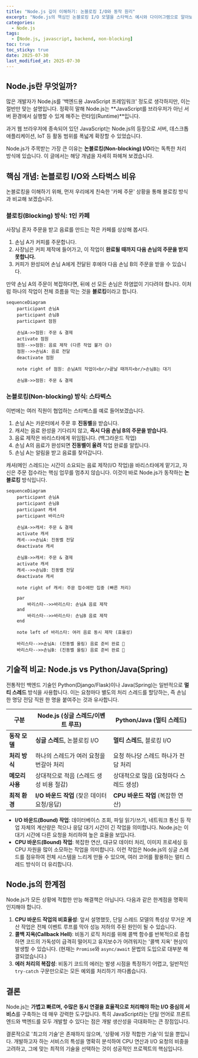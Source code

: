 ```yaml
---
title: "Node.js 깊이 이해하기: 논블로킹 I/O와 동작 원리"
excerpt: "Node.js의 핵심인 논블로킹 I/O 모델을 스타벅스 예시와 다이어그램으로 알아보고, 다른 백엔드 기술과의 비교를 통해 동작 원리를 깊이 있게 이해합니다."
categories:
  - Node.js
tags:
  - [Node.js, javascript, backend, non-blocking]
toc: true
toc_sticky: true
date: 2025-07-30
last_modified_at: 2025-07-30
---
```


## Node.js란 무엇일까?

많은 개발자가 Node.js를 '백엔드용 JavaScript 프레임워크' 정도로 생각하지만, 이는 절반만 맞는 설명입니다. 정확히 말해 Node.js는 **JavaScript를 브라우저가 아닌 서버 환경에서 실행할 수 있게 해주는 런타임(Runtime)**입니다.

과거 웹 브라우저에 종속되어 있던 JavaScript는 Node.js의 등장으로 서버, 데스크톱 애플리케이션, IoT 등 활동 범위를 폭넓게 확장할 수 있었습니다.

Node.js가 주목받는 가장 큰 이유는 **논블로킹(Non-blocking) I/O**라는 독특한 처리 방식에 있습니다. 이 글에서는 해당 개념을 자세히 파헤쳐 보겠습니다.

## 핵심 개념: 논블로킹 I/O와 스타벅스 비유

논블로킹을 이해하기 위해, 먼저 우리에게 친숙한 '카페 주문' 상황을 통해 블로킹 방식과 비교해 보겠습니다.

### 블로킹(Blocking) 방식: 1인 카페

사장님 혼자 주문을 받고 음료를 만드는 작은 카페를 상상해 봅시다.

1.  손님 A가 커피를 주문합니다.
2.  사장님은 커피 제작에 들어가고, 이 작업이 **완료될 때까지 다음 손님의 주문을 받지 못합니다.**
3.  커피가 완성되어 손님 A에게 전달된 후에야 다음 손님 B의 주문을 받을 수 있습니다.

만약 손님 A의 주문이 복잡하다면, 뒤에 선 모든 손님은 하염없이 기다려야 합니다. 이처럼 하나의 작업이 전체 흐름을 막는 것을 **블로킹**이라고 합니다.

```mermaid
sequenceDiagram
    participant 손님A
    participant 손님B
    participant 점원

    손님A->>점원: 주문 & 결제
    activate 점원
    점원-->>점원: 음료 제작 (다른 작업 불가 😥)
    점원-->>손님A: 음료 전달
    deactivate 점원
    
    note right of 점원: 손님A의 작업이<br/>끝날 때까지<br/>손님B는 대기
    
    손님B->>점원: 주문 & 결제
```

### 논블로킹(Non-blocking) 방식: 스타벅스

이번에는 여러 직원이 협업하는 스타벅스를 예로 들어보겠습니다.

1.  손님 A는 카운터에서 주문 후 **진동벨**을 받습니다.
2.  캐셔는 음료 완성을 기다리지 않고, **즉시 다음 손님 B의 주문을 받습니다.**
3.  음료 제작은 바리스타에게 위임됩니다. (백그라운드 작업)
4.  손님 A의 음료가 완성되면 **진동벨이 울려** 작업 완료를 알립니다.
5.  손님 A는 알림을 받고 음료를 찾아갑니다.

캐셔(메인 스레드)는 시간이 소요되는 음료 제작(I/O 작업)을 바리스타에게 맡기고, 자신은 주문 접수라는 핵심 업무를 멈추지 않습니다. 이것이 바로 Node.js가 동작하는 **논블로킹** 방식입니다.

```mermaid
sequenceDiagram
    participant 손님A
    participant 손님B
    participant 캐셔
    participant 바리스타

    손님A->>캐셔: 주문 & 결제
    activate 캐셔
    캐셔-->>손님A: 진동벨 전달
    deactivate 캐셔

    손님B->>캐셔: 주문 & 결제
    activate 캐셔
    캐셔-->>손님B: 진동벨 전달
    deactivate 캐셔

    note right of 캐셔: 주문 접수에만 집중 (빠른 처리)

    par
        바리스타-->>바리스타: 손님A 음료 제작
    and
        바리스타-->>바리스타: 손님B 음료 제작
    end

    note left of 바리스타: 여러 음료 동시 제작 (효율성)

    바리스타-->>손님A: (진동벨 울림) 음료 준비 완료 🔔
    바리스타-->>손님B: (진동벨 울림) 음료 준비 완료 🔔
```

## 기술적 비교: Node.js vs Python/Java(Spring)

전통적인 백엔드 기술인 Python(Django/Flask)이나 Java(Spring)는 일반적으로 **멀티 스레드** 방식을 사용합니다. 이는 요청마다 별도의 처리 스레드를 할당하는, 즉 손님 한 명당 전담 직원 한 명을 붙여주는 것과 유사합니다.

| 구분 | Node.js (싱글 스레드/이벤트 루프) | Python/Java (멀티 스레드) |
| --- | --- | --- |
| **동작 모델** | **싱글 스레드**, 논블로킹 I/O | **멀티 스레드**, 블로킹 I/O |
| **처리 방식** | 하나의 스레드가 여러 요청을 번갈아 처리 | 요청 하나당 스레드 하나가 전담 처리 |
| **메모리 사용** | 상대적으로 적음 (스레드 생성 비용 절감) | 상대적으로 많음 (요청마다 스레드 생성) |
| **최적 환경** | **I/O 바운드 작업** (잦은 데이터 요청/응답) | **CPU 바운드 작업** (복잡한 연산) |

-   **I/O 바운드(Bound) 작업**: 데이터베이스 조회, 파일 읽기/쓰기, 네트워크 통신 등 작업 자체의 계산량은 적으나 응답 대기 시간이 긴 작업을 의미합니다. Node.js는 이 대기 시간에 다른 요청을 처리하여 높은 효율을 보입니다.
-   **CPU 바운드(Bound) 작업**: 복잡한 연산, 대규모 데이터 처리, 이미지 프로세싱 등 CPU 자원을 많이 소모하는 작업을 의미합니다. 이런 작업은 Node.js의 싱글 스레드를 점유하여 전체 시스템을 느리게 만들 수 있으며, 여러 코어를 활용하는 멀티 스레드 방식이 더 유리합니다.

## Node.js의 한계점

Node.js가 모든 상황에 적합한 만능 해결책은 아닙니다. 다음과 같은 한계점을 명확히 인지해야 합니다.

1.  **CPU 바운드 작업의 비효율성**: 앞서 설명했듯, 단일 스레드 모델의 특성상 무거운 계산 작업은 전체 이벤트 루프를 막아 성능 저하의 주된 원인이 될 수 있습니다.
2.  **콜백 지옥(Callback Hell)**: 비동기 로직 처리를 위해 콜백 함수를 반복적으로 중첩하면 코드의 가독성이 급격히 떨어지고 유지보수가 어려워지는 '콜백 지옥' 현상이 발생할 수 있습니다. (현재는 `Promise`와 `async/await` 문법의 도입으로 대부분 해결되었습니다.)
3.  **에러 처리의 복잡성**: 비동기 코드의 에러는 발생 시점을 특정하기 어렵고, 일반적인 `try-catch` 구문만으로는 모든 예외를 처리하기 까다롭습니다.

## 결론

Node.js는 **가볍고 빠르며, 수많은 동시 연결을 효율적으로 처리해야 하는 I/O 중심의 서비스**를 구축하는 데 매우 강력한 도구입니다. 특히 JavaScript라는 단일 언어로 프론트엔드와 백엔드를 모두 개발할 수 있다는 점은 개발 생산성을 극대화하는 큰 장점입니다.

결론적으로 '최고의 기술'은 존재하지 않으며, '상황에 가장 적합한 기술'이 있을 뿐입니다. 개발하고자 하는 서비스의 특성을 명확히 분석하여 CPU 연산과 I/O 요청의 비중을 고려하고, 그에 맞는 최적의 기술을 선택하는 것이 성공적인 프로젝트의 핵심입니다.
